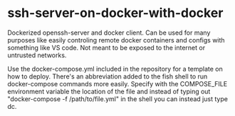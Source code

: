 # ssh-server-on-docker-with-docker

Dockerized openssh-server and docker client. Can be used for many purposes like easily controling remote docker containers and configs with something like VS code.
Not meant to be exposed to the internet or untrusted networks.

Use the docker-compose.yml included in the repository for a template on how to deploy.
There's an abbreviation added to the fish shell to run docker-compose commands more easily. Specify with the COMPOSE_FILE environment variable the location of the file and instead of typing out "docker-compose -f /path/to/file.yml" in the shell you can instead just type dc.